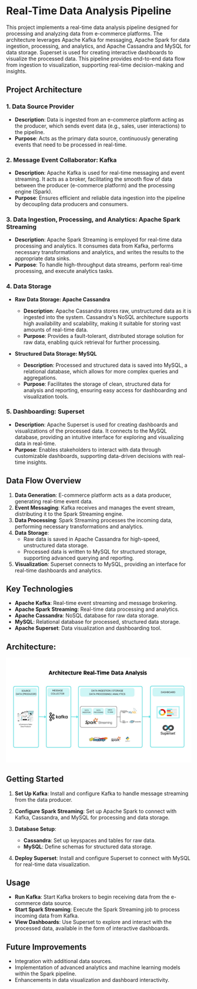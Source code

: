 # Real-Time Data Analysis Pipeline

This project implements a real-time data analysis pipeline designed for processing and analyzing data from e-commerce platforms. The architecture leverages Apache Kafka for messaging, Apache Spark for data ingestion, processing, and analytics, and Apache Cassandra and MySQL for data storage. Superset is used for creating interactive dashboards to visualize the processed data. This pipeline provides end-to-end data flow from ingestion to visualization, supporting real-time decision-making and insights.

## Project Architecture

### 1. **Data Source Provider**
   - **Description**: Data is ingested from an e-commerce platform acting as the producer, which sends event data (e.g., sales, user interactions) to the pipeline.
   - **Purpose**: Acts as the primary data source, continuously generating events that need to be processed in real-time.

### 2. **Message Event Collaborator: Kafka**
   - **Description**: Apache Kafka is used for real-time messaging and event streaming. It acts as a broker, facilitating the smooth flow of data between the producer (e-commerce platform) and the processing engine (Spark).
   - **Purpose**: Ensures efficient and reliable data ingestion into the pipeline by decoupling data producers and consumers.

### 3. **Data Ingestion, Processing, and Analytics: Apache Spark Streaming**
   - **Description**: Apache Spark Streaming is employed for real-time data processing and analytics. It consumes data from Kafka, performs necessary transformations and analytics, and writes the results to the appropriate data sinks.
   - **Purpose**: To handle high-throughput data streams, perform real-time processing, and execute analytics tasks.

### 4. **Data Storage**
   - **Raw Data Storage: Apache Cassandra**
     - **Description**: Apache Cassandra stores raw, unstructured data as it is ingested into the system. Cassandra's NoSQL architecture supports high availability and scalability, making it suitable for storing vast amounts of real-time data.
     - **Purpose**: Provides a fault-tolerant, distributed storage solution for raw data, enabling quick retrieval for further processing.
   
   - **Structured Data Storage: MySQL**
     - **Description**: Processed and structured data is saved into MySQL, a relational database, which allows for more complex queries and aggregations.
     - **Purpose**: Facilitates the storage of clean, structured data for analysis and reporting, ensuring easy access for dashboarding and visualization tools.

### 5. **Dashboarding: Superset**
   - **Description**: Apache Superset is used for creating dashboards and visualizations of the processed data. It connects to the MySQL database, providing an intuitive interface for exploring and visualizing data in real-time.
   - **Purpose**: Enables stakeholders to interact with data through customizable dashboards, supporting data-driven decisions with real-time insights.

## Data Flow Overview

1. **Data Generation**: E-commerce platform acts as a data producer, generating real-time event data.
2. **Event Messaging**: Kafka receives and manages the event stream, distributing it to the Spark Streaming engine.
3. **Data Processing**: Spark Streaming processes the incoming data, performing necessary transformations and analytics.
4. **Data Storage**:
   - Raw data is saved in Apache Cassandra for high-speed, unstructured data storage.
   - Processed data is written to MySQL for structured storage, supporting advanced querying and reporting.
5. **Visualization**: Superset connects to MySQL, providing an interface for real-time dashboards and analytics.

## Key Technologies

- **Apache Kafka**: Real-time event streaming and message brokering.
- **Apache Spark Streaming**: Real-time data processing and analytics.
- **Apache Cassandra**: NoSQL database for raw data storage.
- **MySQL**: Relational database for processed, structured data storage.
- **Apache Superset**: Data visualization and dashboarding tool.

## Architecture:
![Architecture](Architecture/Architecture.jpg)

## Getting Started
   
1. **Set Up Kafka**: Install and configure Kafka to handle message streaming from the data producer.
   
2. **Configure Spark Streaming**: Set up Apache Spark to connect with Kafka, Cassandra, and MySQL for processing and data storage.

3. **Database Setup**:
   - **Cassandra**: Set up keyspaces and tables for raw data.
   - **MySQL**: Define schemas for structured data storage.
   
4. **Deploy Superset**: Install and configure Superset to connect with MySQL for real-time data visualization.

## Usage

- **Run Kafka**: Start Kafka brokers to begin receiving data from the e-commerce data source.
- **Start Spark Streaming**: Execute the Spark Streaming job to process incoming data from Kafka.
- **View Dashboards**: Use Superset to explore and interact with the processed data, available in the form of interactive dashboards.

## Future Improvements

- Integration with additional data sources.
- Implementation of advanced analytics and machine learning models within the Spark pipeline.
- Enhancements in data visualization and dashboard interactivity.
